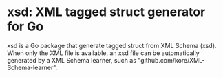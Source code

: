 xsd: XML tagged struct generator for Go
=======================================

xsd is a Go package that generate tagged struct from XML Schema (xsd). When only the XML file is available, an xsd file can be automatically generated by a XML Schema learner, such as "github.com/kore/XML-Schema-learner".


